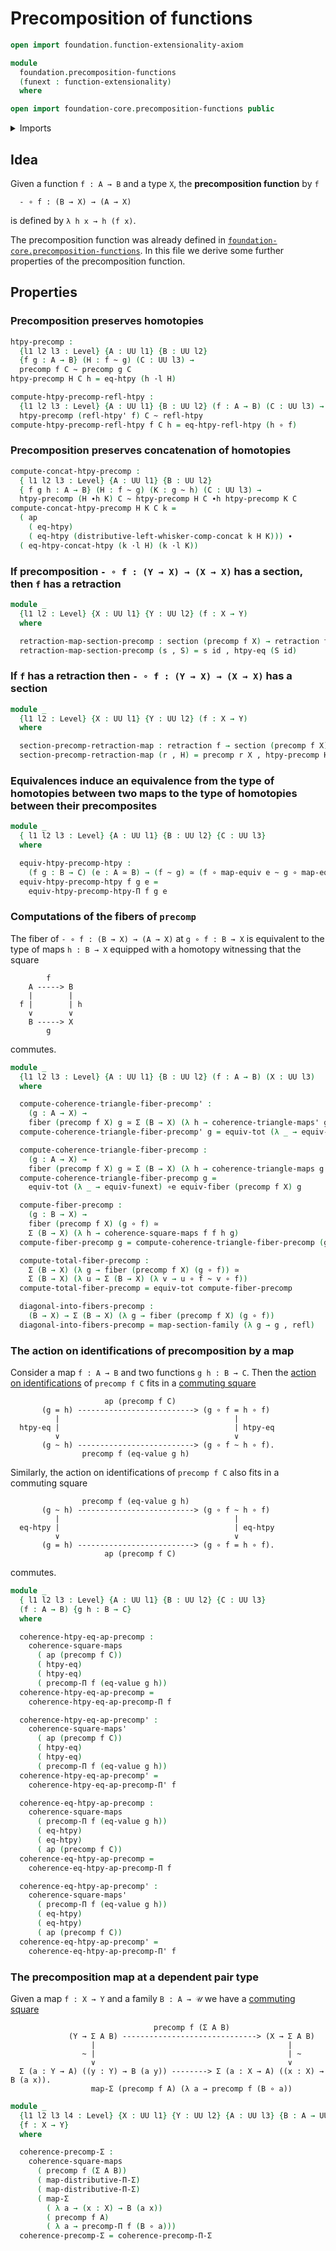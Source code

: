 # Precomposition of functions

```agda
open import foundation.function-extensionality-axiom

module
  foundation.precomposition-functions
  (funext : function-extensionality)
  where

open import foundation-core.precomposition-functions public
```

<details><summary>Imports</summary>

```agda
open import foundation.action-on-identifications-functions
open import foundation.dependent-pair-types
open import foundation.function-extensionality funext

open import foundation.precomposition-dependent-functions funext
open import foundation.sections funext
open import foundation.universe-levels
open import foundation.whiskering-homotopies-composition

open import foundation-core.commuting-squares-of-maps funext
open import foundation-core.commuting-triangles-of-maps
open import foundation-core.equivalences
open import foundation-core.fibers-of-maps
open import foundation-core.function-types
open import foundation-core.functoriality-dependent-pair-types
open import foundation-core.homotopies
open import foundation-core.identity-types
open import foundation-core.retractions
open import foundation-core.type-theoretic-principle-of-choice
```

</details>

## Idea

Given a function `f : A → B` and a type `X`, the **precomposition function** by
`f`

```text
  - ∘ f : (B → X) → (A → X)
```

is defined by `λ h x → h (f x)`.

The precomposition function was already defined in
[`foundation-core.precomposition-functions`](foundation-core.precomposition-functions.md).
In this file we derive some further properties of the precomposition function.

## Properties

### Precomposition preserves homotopies

```agda
htpy-precomp :
  {l1 l2 l3 : Level} {A : UU l1} {B : UU l2}
  {f g : A → B} (H : f ~ g) (C : UU l3) →
  precomp f C ~ precomp g C
htpy-precomp H C h = eq-htpy (h ·l H)

compute-htpy-precomp-refl-htpy :
  {l1 l2 l3 : Level} {A : UU l1} {B : UU l2} (f : A → B) (C : UU l3) →
  htpy-precomp (refl-htpy' f) C ~ refl-htpy
compute-htpy-precomp-refl-htpy f C h = eq-htpy-refl-htpy (h ∘ f)
```

### Precomposition preserves concatenation of homotopies

```agda
compute-concat-htpy-precomp :
  { l1 l2 l3 : Level} {A : UU l1} {B : UU l2}
  { f g h : A → B} (H : f ~ g) (K : g ~ h) (C : UU l3) →
  htpy-precomp (H ∙h K) C ~ htpy-precomp H C ∙h htpy-precomp K C
compute-concat-htpy-precomp H K C k =
  ( ap
    ( eq-htpy)
    ( eq-htpy (distributive-left-whisker-comp-concat k H K))) ∙
  ( eq-htpy-concat-htpy (k ·l H) (k ·l K))
```

### If precomposition `- ∘ f : (Y → X) → (X → X)` has a section, then `f` has a retraction

```agda
module _
  {l1 l2 : Level} {X : UU l1} {Y : UU l2} (f : X → Y)
  where

  retraction-map-section-precomp : section (precomp f X) → retraction f
  retraction-map-section-precomp (s , S) = s id , htpy-eq (S id)
```

### If `f` has a retraction then `- ∘ f : (Y → X) → (X → X)` has a section

```agda
module _
  {l1 l2 : Level} {X : UU l1} {Y : UU l2} (f : X → Y)
  where

  section-precomp-retraction-map : retraction f → section (precomp f X)
  section-precomp-retraction-map (r , H) = precomp r X , htpy-precomp H X
```

### Equivalences induce an equivalence from the type of homotopies between two maps to the type of homotopies between their precomposites

```agda
module _
  { l1 l2 l3 : Level} {A : UU l1} {B : UU l2} {C : UU l3}
  where

  equiv-htpy-precomp-htpy :
    (f g : B → C) (e : A ≃ B) → (f ~ g) ≃ (f ∘ map-equiv e ~ g ∘ map-equiv e)
  equiv-htpy-precomp-htpy f g e =
    equiv-htpy-precomp-htpy-Π f g e
```

### Computations of the fibers of `precomp`

The fiber of `- ∘ f : (B → X) → (A → X)` at `g ∘ f : B → X` is equivalent to the
type of maps `h : B → X` equipped with a homotopy witnessing that the square

```text
        f
    A -----> B
    |        |
  f |        | h
    ∨        ∨
    B -----> X
        g
```

commutes.

```agda
module _
  {l1 l2 l3 : Level} {A : UU l1} {B : UU l2} (f : A → B) (X : UU l3)
  where

  compute-coherence-triangle-fiber-precomp' :
    (g : A → X) →
    fiber (precomp f X) g ≃ Σ (B → X) (λ h → coherence-triangle-maps' g h f)
  compute-coherence-triangle-fiber-precomp' g = equiv-tot (λ _ → equiv-funext)

  compute-coherence-triangle-fiber-precomp :
    (g : A → X) →
    fiber (precomp f X) g ≃ Σ (B → X) (λ h → coherence-triangle-maps g h f)
  compute-coherence-triangle-fiber-precomp g =
    equiv-tot (λ _ → equiv-funext) ∘e equiv-fiber (precomp f X) g

  compute-fiber-precomp :
    (g : B → X) →
    fiber (precomp f X) (g ∘ f) ≃
    Σ (B → X) (λ h → coherence-square-maps f f h g)
  compute-fiber-precomp g = compute-coherence-triangle-fiber-precomp (g ∘ f)

  compute-total-fiber-precomp :
    Σ (B → X) (λ g → fiber (precomp f X) (g ∘ f)) ≃
    Σ (B → X) (λ u → Σ (B → X) (λ v → u ∘ f ~ v ∘ f))
  compute-total-fiber-precomp = equiv-tot compute-fiber-precomp

  diagonal-into-fibers-precomp :
    (B → X) → Σ (B → X) (λ g → fiber (precomp f X) (g ∘ f))
  diagonal-into-fibers-precomp = map-section-family (λ g → g , refl)
```

### The action on identifications of precomposition by a map

Consider a map `f : A → B` and two functions `g h : B → C`. Then the
[action on identifications](foundation.action-on-identifications-functions.md)
of `precomp f C` fits in a
[commuting square](foundation-core.commuting-squares-of-maps.md)

```text
                     ap (precomp f C)
       (g = h) --------------------------> (g ∘ f = h ∘ f)
          |                                       |
  htpy-eq |                                       | htpy-eq
          ∨                                       ∨
       (g ~ h) --------------------------> (g ∘ f ~ h ∘ f).
                precomp f (eq-value g h)
```

Similarly, the action on identifications of `precomp f C` also fits in a
commuting square

```text
                precomp f (eq-value g h)
       (g ~ h) --------------------------> (g ∘ f ~ h ∘ f)
          |                                       |
  eq-htpy |                                       | eq-htpy
          ∨                                       ∨
       (g = h) --------------------------> (g ∘ f = h ∘ f).
                     ap (precomp f C)
```

commutes.

```agda
module _
  { l1 l2 l3 : Level} {A : UU l1} {B : UU l2} {C : UU l3}
  (f : A → B) {g h : B → C}
  where

  coherence-htpy-eq-ap-precomp :
    coherence-square-maps
      ( ap (precomp f C))
      ( htpy-eq)
      ( htpy-eq)
      ( precomp-Π f (eq-value g h))
  coherence-htpy-eq-ap-precomp =
    coherence-htpy-eq-ap-precomp-Π f

  coherence-htpy-eq-ap-precomp' :
    coherence-square-maps'
      ( ap (precomp f C))
      ( htpy-eq)
      ( htpy-eq)
      ( precomp-Π f (eq-value g h))
  coherence-htpy-eq-ap-precomp' =
    coherence-htpy-eq-ap-precomp-Π' f

  coherence-eq-htpy-ap-precomp :
    coherence-square-maps
      ( precomp-Π f (eq-value g h))
      ( eq-htpy)
      ( eq-htpy)
      ( ap (precomp f C))
  coherence-eq-htpy-ap-precomp =
    coherence-eq-htpy-ap-precomp-Π f

  coherence-eq-htpy-ap-precomp' :
    coherence-square-maps'
      ( precomp-Π f (eq-value g h))
      ( eq-htpy)
      ( eq-htpy)
      ( ap (precomp f C))
  coherence-eq-htpy-ap-precomp' =
    coherence-eq-htpy-ap-precomp-Π' f
```

### The precomposition map at a dependent pair type

Given a map `f : X → Y` and a family `B : A → 𝒰` we have a
[commuting square](foundation-core.commuting-squares-of-maps.md)

```text
                                precomp f (Σ A B)
             (Y → Σ A B) ------------------------------> (X → Σ A B)
                  |                                           |
                ~ |                                           | ~
                  ∨                                           ∨
  Σ (a : Y → A) ((y : Y) → B (a y)) --------> Σ (a : X → A) ((x : X) → B (a x)).
                  map-Σ (precomp f A) (λ a → precomp f (B ∘ a))
```

```agda
module _
  {l1 l2 l3 l4 : Level} {X : UU l1} {Y : UU l2} {A : UU l3} {B : A → UU l4}
  {f : X → Y}
  where

  coherence-precomp-Σ :
    coherence-square-maps
      ( precomp f (Σ A B))
      ( map-distributive-Π-Σ)
      ( map-distributive-Π-Σ)
      ( map-Σ
        ( λ a → (x : X) → B (a x))
        ( precomp f A)
        ( λ a → precomp-Π f (B ∘ a)))
  coherence-precomp-Σ = coherence-precomp-Π-Σ
```

